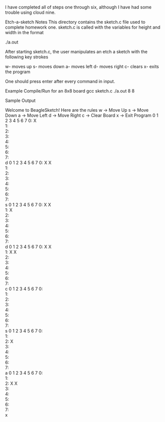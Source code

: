 I have completed all of steps one through six, although I have had some trouble using cloud nine.


Etch-a-sketch Notes
This directory contains the sketch.c file used to complete homework one. sketch.c
is called with the variables for height and width in the format

./a.out <height> <width>

After starting sketch.c, the user manipulates an etch a sketch with the following key strokes

w- moves up
s- moves down
a- moves left
d- moves right
c- clears
x- exits the program

One should press enter after every command in input. 

Example Compile/Run for an 8x8 board
gcc sketch.c 
./a.out 8 8

Sample Output

Welcome to BeagleSketch! Here are the rules
w -> Move Up
s -> Move Down
a -> Move Left
d -> Move Right
c -> Clear Board
x -> Exit Program
   0 1 2 3 4 5 6 7 
0: X               
1:                 
2:                 
3:                 
4:                 
5:                 
6:                 
7:                 
d
   0 1 2 3 4 5 6 7 
0: X X             
1:                 
2:                 
3:                 
4:                 
5:                 
6:                 
7:                 
s
   0 1 2 3 4 5 6 7 
0: X X             
1:   X             
2:                 
3:                 
4:                 
5:                 
6:                 
7:                 
d
   0 1 2 3 4 5 6 7 
0: X X             
1:   X X           
2:                 
3:                 
4:                 
5:                 
6:                 
7:                 
c
   0 1 2 3 4 5 6 7 
0:                 
1:                 
2:                 
3:                 
4:                 
5:                 
6:                 
7:                 
s
   0 1 2 3 4 5 6 7 
0:                 
1:                 
2:     X           
3:                 
4:                 
5:                 
6:                 
7:                 
a
   0 1 2 3 4 5 6 7 
0:                 
1:                 
2:   X X           
3:                 
4:                 
5:                 
6:                 
7:                 
x

